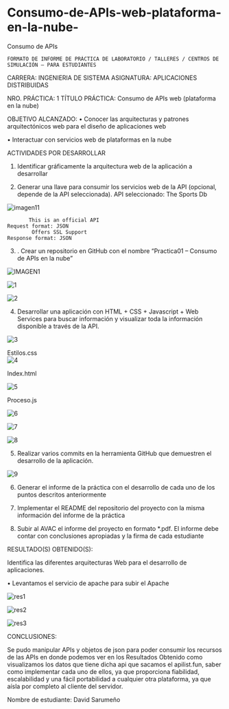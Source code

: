 # Consumo-de-APIs-web-plataforma-en-la-nube-
Consumo de APIs

 	FORMATO DE INFORME DE PRÁCTICA DE LABORATORIO / TALLERES / CENTROS DE SIMULACIÓN – PARA ESTUDIANTES

CARRERA: INGENIERIA DE SISTEMA	ASIGNATURA: APLICACIONES DISTRIBUIDAS

NRO. PRÁCTICA:	1	TÍTULO PRÁCTICA: Consumo de APIs web (plataforma en la nube)

OBJETIVO ALCANZADO:
•	Conocer las arquitecturas y patrones arquitectónicos web para el diseño de aplicaciones web 

•	Interactuar con servicios web de plataformas en la nube 

 ACTIVIDADES POR DESARROLLAR 

1.	Identificar gráficamente la arquitectura web de la aplicación a desarrollar

2.	Generar una llave para consumir los servicios web de la API (opcional, depende de la API seleccionada). 
API seleccionado: The Sports Db

  ![imagen11](https://user-images.githubusercontent.com/82426599/114498987-d13cb000-9bea-11eb-8354-ff553c462f7b.PNG)

           This is an official API                                        Request format: JSON
            Offers SSL Support                                        Response format: JSON

3.	. Crear un repositorio en GitHub con el nombre “Practica01 – Consumo de APIs en la nube”
 
![IMAGEN1](https://user-images.githubusercontent.com/82426599/114499079-034e1200-9beb-11eb-9408-6ff5cec1973d.PNG)

![1](https://user-images.githubusercontent.com/82426599/114499441-b61e7000-9beb-11eb-8e84-7be4a2812cfc.png)

![2](https://user-images.githubusercontent.com/82426599/114499446-b7e83380-9beb-11eb-872a-4c374e771593.png)

4.	Desarrollar una aplicación con HTML + CSS + Javascript + Web Services para buscar información y visualizar toda la información disponible a través de la API.

![3](https://user-images.githubusercontent.com/82426599/114499449-b9b1f700-9beb-11eb-8afd-b9a8f458ae63.png)

Estilos.css  
![4](https://user-images.githubusercontent.com/82426599/114499452-bae32400-9beb-11eb-8645-e01332dd45b6.png)

Index.html

 ![5](https://user-images.githubusercontent.com/82426599/114499458-bb7bba80-9beb-11eb-9642-b332b32d1f0b.png)
 
Proceso.js

 ![6](https://user-images.githubusercontent.com/82426599/114499466-bf0f4180-9beb-11eb-8390-e6aebb81a868.png)
 
![7](https://user-images.githubusercontent.com/82426599/114499467-bf0f4180-9beb-11eb-9bd8-cb12ba1cbe06.png)

![8](https://user-images.githubusercontent.com/82426599/114499468-bf0f4180-9beb-11eb-93f0-700a60b89407.png)
 
5.	Realizar varios commits en la herramienta GitHub que demuestren el desarrollo de la aplicación.

![9](https://user-images.githubusercontent.com/82426599/114499469-bfa7d800-9beb-11eb-80a7-932a5be09825.png)

6.	Generar el informe de la práctica con el desarrollo de cada uno de los puntos descritos anteriormente

7.	Implementar el README del repositorio del proyecto con la misma información del informe de la práctica

8.	Subir al AVAC el informe del proyecto en formato *.pdf. El informe debe contar con conclusiones apropiadas y la firma de cada estudiante

RESULTADO(S) OBTENIDO(S): 

Identifica las diferentes arquitecturas Web para el desarrollo de aplicaciones.

•	Levantamos el servicio de apache para subir el Apache

 ![res1](https://user-images.githubusercontent.com/82426599/114499484-c6364f80-9beb-11eb-834e-ec765c1a83a9.png)
 
![res2](https://user-images.githubusercontent.com/82426599/114499487-c6364f80-9beb-11eb-84f6-8bb62790067f.png)

![res3](https://user-images.githubusercontent.com/82426599/114499483-c59db900-9beb-11eb-8ee6-39d042821574.png)
 
CONCLUSIONES: 

Se pudo manipular APIs y objetos de json para poder consumir los recursos de las APIs en donde podemos ver en los Resultados Obtenido como visualizamos los datos que tiene dicha api que sacamos el apilist.fun, saber como implementar cada uno de ellos, ya que proporciona fiabilidad, escalabilidad y una fácil portabilidad a cualquier otra plataforma, ya que aísla por completo al cliente del servidor.

Nombre de estudiante: David Sarumeño
